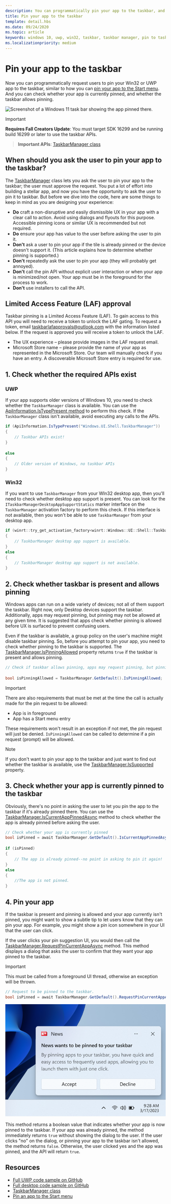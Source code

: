 ```yaml
---
description: You can programmatically pin your app to the taskbar, and you can check if it's currently pinned.
title: Pin your app to the taskbar
template: detail.hbs
ms.date: 09/24/2020
ms.topic: article
keywords: windows 10, uwp, win32, taskbar, taskbar manager, pin to taskbar, primary tile
ms.localizationpriority: medium
---
```

# Pin your app to the taskbar

Now you can programmatically request users to pin your Win32 or UWP app to the taskbar, similar to how you can [pin your app to the Start menu](tiles-and-notifications/primary-tile-apis.md). And you can check whether your app is currently pinned, and whether the taskbar allows pinning.

![Screenshot of a Windows 11 task bar showing the app pinned there.](images/taskbar/taskbar.png)

> [!IMPORTANT]
> **Requires Fall Creators Update**: You must target SDK 16299 and be running build 16299 or later to use the taskbar APIs.

> **Important APIs**: [TaskbarManager class](/uwp/api/windows.ui.shell.taskbarmanager)

## When should you ask the user to pin your app to the taskbar?

The [TaskbarManager](/uwp/api/windows.ui.shell.taskbarmanager) class lets you ask the user to pin your app to the taskbar; the user must approve the request. You put a lot of effort into building a stellar app, and now you have the opportunity to ask the user to pin it to taskbar. But before we dive into the code, here are some things to keep in mind as you are designing your experience:

* **Do** craft a non-disruptive and easily dismissible UX in your app with a clear call to action. Avoid using dialogs and flyouts for this purpose. Accessible pinning icons or similar UX is recommended but not required.
* **Do** ensure your app has value to the user before asking the user to pin it.
* **Don't** ask a user to pin your app if the tile is already pinned or the device doesn't support it. (This article explains how to determine whether pinning is supported.)
* **Don't** repeatedly ask the user to pin your app (they will probably get annoyed).
* **Don't** call the pin API without explicit user interaction or when your app is minimized/not open. Your app must be in the foreground for the process to work.
* **Don't** use installers to call the API.

## Limited Access Feature (LAF) approval

Taskbar pinning is a Limited Access Feature (LAF). To gain access to this API you will need to receive a token to unlock the LAF gating. To request a token, email [taskbarlafapprovals@outlook.com](mailto:taskbarlafapprovals@outlook.com) with the information listed below. If the request is approved you will receive a token to unlock the LAF.

* The UX experience – please provide images in the LAF request email.
* Microsoft Store name – please provide the name of your app as represented in the Microsoft Store. Our team will manually check if you have an entry. A discoverable Microsoft Store entry is required for use.

## 1. Check whether the required APIs exist

### UWP

If your app supports older versions of Windows 10, you need to check whether the `TaskbarManager` class is available. You can use the [ApiInformation.IsTypePresent method](/uwp/api/windows.foundation.metadata.apiinformation#Windows_Foundation_Metadata_ApiInformation_IsTypePresent_System_String_) to perform this check. If the `TaskbarManager` class isn't available, avoid executing any calls to the APIs.

```csharp
if (ApiInformation.IsTypePresent("Windows.UI.Shell.TaskbarManager"))
{
    // Taskbar APIs exist!
}

else
{
    // Older version of Windows, no taskbar APIs
}
```

### Win32

If you want to use `TaskbarManager` from your WIn32 desktop app, then you'll need to check whether desktop app support is present. You can look for the `ITaskbarManagerDesktopAppSupportStatics` marker interface on the `TaskbarManager` activation factory to perform this check. If this interface is not available, then you won't be able to use `TaskbarManager` from your desktop app.

```cpp
if (winrt::try_get_activation_factory<winrt::Windows::UI::Shell::TaskbarManager, winrt::Windows::UI::Shell::ITaskbarManagerDesktopAppSupportStatics>())
{
    // TaskbarManager desktop app support is available.
}
else
{
    // TaskbarManager desktop app support is not available.
}
```

## 2. Check whether taskbar is present and allows pinning

Windows apps can run on a wide variety of devices; not all of them support the taskbar. Right now, only Desktop devices support the taskbar. Additionally, apps may request pinning, but pinning may not be allowed at any given time. It is suggested that apps check whether pinning is allowed before UX is surfaced to prevent confusing users.

Even if the taskbar is available, a group policy on the user's machine might disable taskbar pinning. So, before you attempt to pin your app, you need to check whether pinning to the taskbar is supported. The [TaskbarManager.IsPinningAllowed](/uwp/api/windows.ui.shell.taskbarmanager.IsPinningAllowed) property returns `true` if the taskbar is present and allows pinning.

```csharp
// Check if taskbar allows pinning, apps may request pinning, but pinning may not be allowed at any given time. It is suggested that apps check whether pinning is allowed before a UX is surfaced in order to prevent confusing users.

bool isPinningAllowed = TaskbarManager.GetDefault().IsPinningAllowed;
```

> [!IMPORTANT]
> There are also requirements that must be met at the time the call is actually made for the pin request to be allowed:
>
> * App is in foreground
> * App has a Start menu entry
>
> These requirements won't result in an exception if not met, the pin request will just be denied. `IsPinningAllowed` can be called to determine if a pin request (prompt) will be allowed.

> [!NOTE]
> If you don't want to pin your app to the taskbar and just want to find out whether the taskbar is available, use the [TaskbarManager.IsSupported](/uwp/api/windows.ui.shell.taskbarmanager.IsSupported) property.

## 3. Check whether your app is currently pinned to the taskbar

Obviously, there's no point in asking the user to let you pin the app to the taskbar if it's already pinned there. You can use the [TaskbarManager.IsCurrentAppPinnedAsync](/uwp/api/windows.ui.shell.taskbarmanager.IsCurrentAppPinnedAsync) method to check whether the app is already pinned before asking the user.

```csharp
// Check whether your app is currently pinned
bool isPinned = await TaskbarManager.GetDefault().IsCurrentAppPinnedAsync();

if (isPinned)
{
    // The app is already pinned--no point in asking to pin it again!
}
else
{
    //The app is not pinned.
}
```

## 4. Pin your app

If the taskbar is present and pinning is allowed and your app currently isn't pinned, you might want to show a subtle tip to let users know that they can pin your app. For example, you might show a pin icon somewhere in your UI that the user can click.

If the user clicks your pin suggestion UI, you would then call the [TaskbarManager.RequestPinCurrentAppAsync](/uwp/api/windows.ui.shell.taskbarmanager.RequestPinCurrentAppAsync) method. This method displays a dialog that asks the user to confirm that they want your app pinned to the taskbar.

> [!IMPORTANT]
> This must be called from a foreground UI thread, otherwise an exception will be thrown.

```csharp
// Request to be pinned to the taskbar.
bool isPinned = await TaskbarManager.GetDefault().RequestPinCurrentAppAsync();
```

![Pin dialog](images/taskbar/pin-dialog.png)

This method returns a boolean value that indicates whether your app is now pinned to the taskbar. If your app was already pinned, the method immediately returns `true` without showing the dialog to the user. If the user clicks "no" on the dialog, or pinning your app to the taskbar isn't allowed, the method returns `false`. Otherwise, the user clicked yes and the app was pinned, and the API will return `true`.

## Resources

* [Full UWP code sample on GitHub](https://github.com/WindowsNotifications/quickstart-pin-to-taskbar)
* [Full desktop code sample on GitHub](https://github.com/microsoft/Windows-classic-samples/tree/main/Samples/TaskbarManager)
* [TaskbarManager class](/uwp/api/windows.ui.shell.taskbarmanager)
* [Pin an app to the Start menu](tiles-and-notifications/primary-tile-apis.md)

